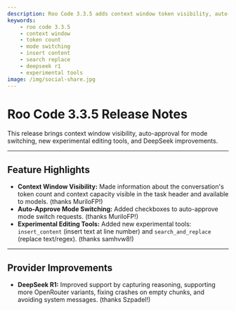 ```yaml
---
description: Roo Code 3.3.5 adds context window token visibility, auto-approve mode switching, experimental insert_content and search_and_replace tools, plus DeepSeek R1 improvements.
keywords:
    - roo code 3.3.5
    - context window
    - token count
    - mode switching
    - insert content
    - search replace
    - deepseek r1
    - experimental tools
image: /img/social-share.jpg
---
```


# Roo Code 3.3.5 Release Notes

This release brings context window visibility, auto-approval for mode switching, new experimental editing tools, and DeepSeek improvements.

---

## Feature Highlights

- **Context Window Visibility:** Made information about the conversation's token count and context capacity visible in the task header and available to models. (thanks MuriloFP!)
- **Auto-Approve Mode Switching:** Added checkboxes to auto-approve mode switch requests. (thanks MuriloFP!)
- **Experimental Editing Tools:** Added new experimental tools: `insert_content` (insert text at line number) and `search_and_replace` (replace text/regex). (thanks samhvw8!)

---

## Provider Improvements

- **DeepSeek R1:** Improved support by capturing reasoning, supporting more OpenRouter variants, fixing crashes on empty chunks, and avoiding system messages. (thanks Szpadel!)
